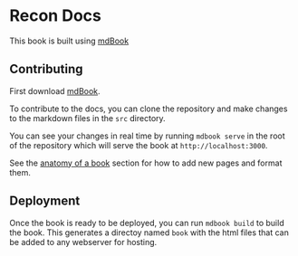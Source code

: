 # Recon Docs

This book is built using [mdBook](https://github.com/rust-lang/mdBook)

## Contributing 

First download [mdBook](https://rust-lang.github.io/mdBook/guide/installation.html).

To contribute to the docs, you can clone the repository and make changes to the markdown files in the `src` directory. 

You can see your changes in real time by running `mdbook serve` in the root of the repository which will serve the book at `http://localhost:3000`.

See the [anatomy of a book](https://rust-lang.github.io/mdBook/guide/creating.html#anatomy-of-a-book) section for how to add new pages and format them.

## Deployment 

Once the book is ready to be deployed, you can run `mdbook build` to build the book. This generates a directoy named `book` with the html files that can be added to any webserver for hosting. 

